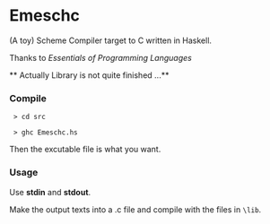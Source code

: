# Emeschc
(A toy) Scheme Compiler target to C written in Haskell.

Thanks to *Essentials of Programming Languages*

** Actually Library is not quite finished ...**

### Compile

` > cd src`

` > ghc Emeschc.hs`

Then the excutable file is what you want.

### Usage

Use **stdin** and **stdout**.

Make the output texts into a .c file and compile with the files in `\lib`.
